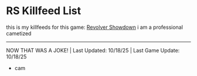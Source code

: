 # RS Killfeed List

this is my killfeeds for this game: [Revolver Showdown](https://www.roblox.com/games/79241166599204/Revolver-Showdown) i am a professional cametized

--------------------------------------------------------

NOW THAT WAS A JOKE! | Last Updated: 10/18/25 | Last Game Update: 10/18/25
  - cam
